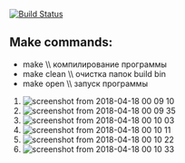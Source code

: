 [![Build Status](https://travis-ci.org/HaliksaR/chessviz.svg?branch=master)](https://travis-ci.org/HaliksaR/chessviz)

## Make commands:
- make \\\\ компилирование программы
- make clean \\\\ очистка папок build bin
- make open \\\\ запуск программы

1. ![screenshot from 2018-04-18 00 09 10](https://user-images.githubusercontent.com/35256960/38885375-fd63d546-429c-11e8-93e3-bd1a398f2955.png)
2. ![screenshot from 2018-04-18 00 09 35](https://user-images.githubusercontent.com/35256960/38885378-0088e2d4-429d-11e8-8e5c-1b2e6fdeb09b.png)
3. ![screenshot from 2018-04-18 00 10 03](https://user-images.githubusercontent.com/35256960/38885392-02dbbf20-429d-11e8-9a1d-d61d7be66040.png)
4. ![screenshot from 2018-04-18 00 10 11](https://user-images.githubusercontent.com/35256960/38885408-0477d814-429d-11e8-856e-05f3df1a27cb.png)
5. ![screenshot from 2018-04-18 00 10 22](https://user-images.githubusercontent.com/35256960/38885417-06373190-429d-11e8-8082-3464db044c77.png)
6. ![screenshot from 2018-04-18 00 10 33](https://user-images.githubusercontent.com/35256960/38885420-0812f7b0-429d-11e8-8a08-97963e49fe05.png)
